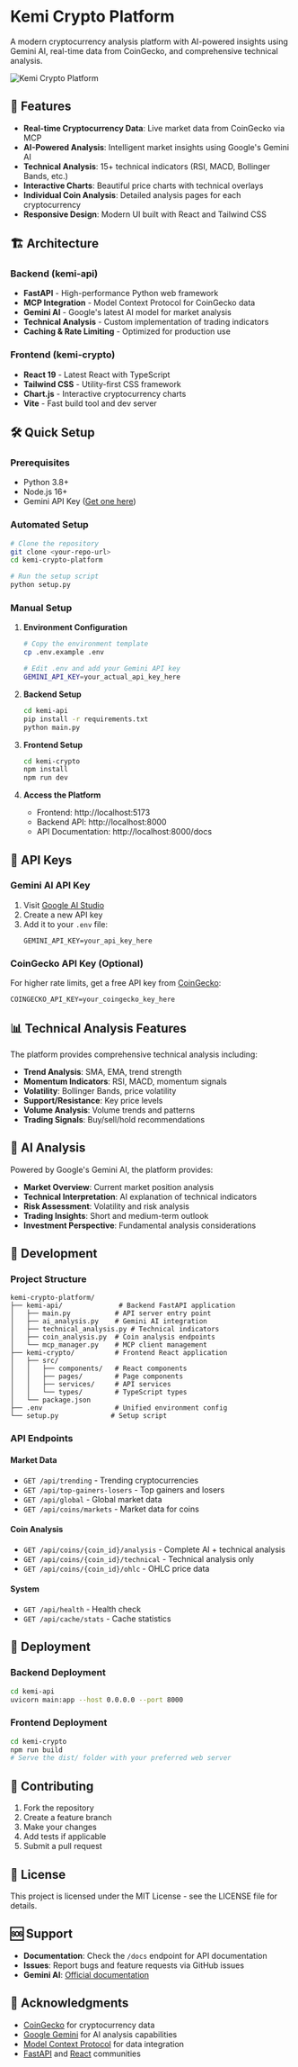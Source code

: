 # Kemi Crypto Platform

A modern cryptocurrency analysis platform with AI-powered insights using Gemini AI, real-time data from CoinGecko, and comprehensive technical analysis.

![Kemi Crypto Platform](https://via.placeholder.com/800x400/1a1a1a/ffffff?text=Kemi+Crypto+Platform)

## 🚀 Features

- **Real-time Cryptocurrency Data**: Live market data from CoinGecko via MCP
- **AI-Powered Analysis**: Intelligent market insights using Google's Gemini AI
- **Technical Analysis**: 15+ technical indicators (RSI, MACD, Bollinger Bands, etc.)
- **Interactive Charts**: Beautiful price charts with technical overlays
- **Individual Coin Analysis**: Detailed analysis pages for each cryptocurrency
- **Responsive Design**: Modern UI built with React and Tailwind CSS

## 🏗️ Architecture

### Backend (kemi-api)
- **FastAPI** - High-performance Python web framework
- **MCP Integration** - Model Context Protocol for CoinGecko data
- **Gemini AI** - Google's latest AI model for market analysis
- **Technical Analysis** - Custom implementation of trading indicators
- **Caching & Rate Limiting** - Optimized for production use

### Frontend (kemi-crypto)
- **React 19** - Latest React with TypeScript
- **Tailwind CSS** - Utility-first CSS framework
- **Chart.js** - Interactive cryptocurrency charts
- **Vite** - Fast build tool and dev server

## 🛠️ Quick Setup

### Prerequisites
- Python 3.8+
- Node.js 16+
- Gemini API Key ([Get one here](https://ai.google.dev/gemini-api/docs))

### Automated Setup
```bash
# Clone the repository
git clone <your-repo-url>
cd kemi-crypto-platform

# Run the setup script
python setup.py
```

### Manual Setup

1. **Environment Configuration**
   ```bash
   # Copy the environment template
   cp .env.example .env
   
   # Edit .env and add your Gemini API key
   GEMINI_API_KEY=your_actual_api_key_here
   ```

2. **Backend Setup**
   ```bash
   cd kemi-api
   pip install -r requirements.txt
   python main.py
   ```

3. **Frontend Setup**
   ```bash
   cd kemi-crypto
   npm install
   npm run dev
   ```

4. **Access the Platform**
   - Frontend: http://localhost:5173
   - Backend API: http://localhost:8000
   - API Documentation: http://localhost:8000/docs

## 🔑 API Keys

### Gemini AI API Key
1. Visit [Google AI Studio](https://ai.google.dev/gemini-api/docs)
2. Create a new API key
3. Add it to your `.env` file:
   ```
   GEMINI_API_KEY=your_api_key_here
   ```

### CoinGecko API Key (Optional)
For higher rate limits, get a free API key from [CoinGecko](https://www.coingecko.com/en/api):
```
COINGECKO_API_KEY=your_coingecko_key_here
```

## 📊 Technical Analysis Features

The platform provides comprehensive technical analysis including:

- **Trend Analysis**: SMA, EMA, trend strength
- **Momentum Indicators**: RSI, MACD, momentum signals
- **Volatility**: Bollinger Bands, price volatility
- **Support/Resistance**: Key price levels
- **Volume Analysis**: Volume trends and patterns
- **Trading Signals**: Buy/sell/hold recommendations

## 🤖 AI Analysis

Powered by Google's Gemini AI, the platform provides:

- **Market Overview**: Current market position analysis
- **Technical Interpretation**: AI explanation of technical indicators
- **Risk Assessment**: Volatility and risk analysis
- **Trading Insights**: Short and medium-term outlook
- **Investment Perspective**: Fundamental analysis considerations

## 🔧 Development

### Project Structure
```
kemi-crypto-platform/
├── kemi-api/              # Backend FastAPI application
│   ├── main.py           # API server entry point
│   ├── ai_analysis.py    # Gemini AI integration
│   ├── technical_analysis.py # Technical indicators
│   ├── coin_analysis.py  # Coin analysis endpoints
│   └── mcp_manager.py    # MCP client management
├── kemi-crypto/          # Frontend React application
│   ├── src/
│   │   ├── components/   # React components
│   │   ├── pages/        # Page components
│   │   ├── services/     # API services
│   │   └── types/        # TypeScript types
│   └── package.json
├── .env                  # Unified environment config
└── setup.py             # Setup script
```

### API Endpoints

#### Market Data
- `GET /api/trending` - Trending cryptocurrencies
- `GET /api/top-gainers-losers` - Top gainers and losers
- `GET /api/global` - Global market data
- `GET /api/coins/markets` - Market data for coins

#### Coin Analysis
- `GET /api/coins/{coin_id}/analysis` - Complete AI + technical analysis
- `GET /api/coins/{coin_id}/technical` - Technical analysis only
- `GET /api/coins/{coin_id}/ohlc` - OHLC price data

#### System
- `GET /api/health` - Health check
- `GET /api/cache/stats` - Cache statistics

## 🚀 Deployment

### Backend Deployment
```bash
cd kemi-api
uvicorn main:app --host 0.0.0.0 --port 8000
```

### Frontend Deployment
```bash
cd kemi-crypto
npm run build
# Serve the dist/ folder with your preferred web server
```

## 🤝 Contributing

1. Fork the repository
2. Create a feature branch
3. Make your changes
4. Add tests if applicable
5. Submit a pull request

## 📝 License

This project is licensed under the MIT License - see the LICENSE file for details.

## 🆘 Support

- **Documentation**: Check the `/docs` endpoint for API documentation
- **Issues**: Report bugs and feature requests via GitHub issues
- **Gemini AI**: [Official documentation](https://ai.google.dev/gemini-api/docs)

## 🙏 Acknowledgments

- [CoinGecko](https://www.coingecko.com/) for cryptocurrency data
- [Google Gemini](https://ai.google.dev/) for AI analysis capabilities
- [Model Context Protocol](https://modelcontextprotocol.io/) for data integration
- [FastAPI](https://fastapi.tiangolo.com/) and [React](https://react.dev/) communities